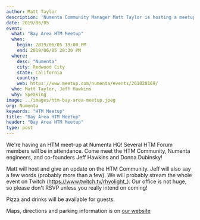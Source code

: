```yaml
---
author: Matt Taylor
description: 'Numenta Community Manager Matt Taylor is hosting a meetup at Numenta HQ in Redwood City, CA.  RSVP to reserve your spot; meet the community, Numenta engineers and Numenta co-founders Jeff Hawkins and Donna Dubinsky. Matt and Jeff will speak and we will stream the event live on Twitch.'
date: 2019/06/05
event:
  what: "Bay Area HTM Meetup"
  when:
    begin: 2019/06/05 19:00 PM
    end: 2019/06/05 20:30 PM
  where:
    desc: "Numenta"
    city: Redwood City
    state: California
    country:
    web: https://www.meetup.com/numenta/events/261028169/
  who: Matt Taylor, Jeff Hawkins
  why: Speaking
image: ../images/htm-bay-area-meetup.jpeg
org: Numenta
keywords: "HTM Meetup"
title: "Bay Area HTM Meetup"
header: "Bay Area HTM Meetup"
type: post
---
```


We're having an HTM meet-up at Numenta HQ! Several HTM Forum members will be in attendance. Come meet the HTM Community, Numenta engineers, and co-founders Jeff Hawkins and Donna Dubinsky!

Matt will host and give an update on the HTM Community. Jeff will also say a few words (probably more than a few). We will probably stream the whole event on Twitch (https://www.twitch.tv/rhyolight_). Our office is not huge, so please don't RSVP unless you really intend on coming!

Pizza and drinks will be available for guests.

Maps, directions and parking information is on [our website](/contact/)
